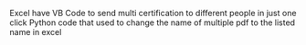 Excel have VB Code to send multi certification to different people in just one click
Python code that used to change the name of multiple pdf to the listed name in excel
